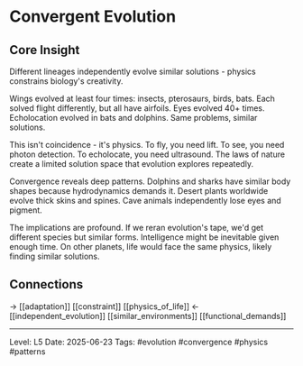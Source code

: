# Convergent Evolution

## Core Insight
Different lineages independently evolve similar solutions - physics constrains biology's creativity.

Wings evolved at least four times: insects, pterosaurs, birds, bats. Each solved flight differently, but all have airfoils. Eyes evolved 40+ times. Echolocation evolved in bats and dolphins. Same problems, similar solutions.

This isn't coincidence - it's physics. To fly, you need lift. To see, you need photon detection. To echolocate, you need ultrasound. The laws of nature create a limited solution space that evolution explores repeatedly.

Convergence reveals deep patterns. Dolphins and sharks have similar body shapes because hydrodynamics demands it. Desert plants worldwide evolve thick skins and spines. Cave animals independently lose eyes and pigment.

The implications are profound. If we reran evolution's tape, we'd get different species but similar forms. Intelligence might be inevitable given enough time. On other planets, life would face the same physics, likely finding similar solutions.

## Connections
→ [[adaptation]] [[constraint]] [[physics_of_life]]
← [[independent_evolution]] [[similar_environments]] [[functional_demands]]

---
Level: L5
Date: 2025-06-23
Tags: #evolution #convergence #physics #patterns